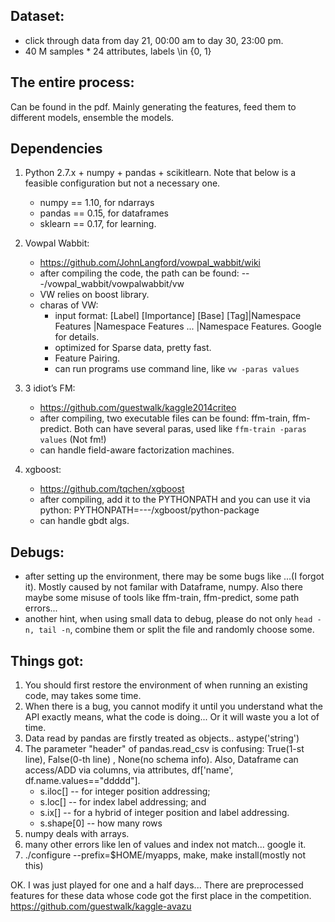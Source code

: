 ## Dataset:
- click through data from day 21, 00:00 am to day 30, 23:00 pm.
- 40 M samples * 24 attributes, labels \in {0, 1}

## The entire process:
Can be found in the pdf. Mainly generating the features, feed them to different models, ensemble the models.

## Dependencies
1. Python 2.7.x + numpy + pandas + scikit­learn. Note that below is a feasible configuration but not a necessary one.
	- numpy == 1.10, for ndarrays
	- pandas == 0.15, for dataframes
	- sklearn == 0.17, for learning.

2. Vowpal Wabbit:
	- https://github.com/JohnLangford/vowpal_wabbit/wiki
	- after compiling the code, the path can be found: ---/vowpal_wabbit/vowpalwabbit/vw
	- VW relies on boost library.
	- charas of VW:
		- input format: [Label] [Importance] [Base] [Tag]|Namespace Features |Namespace Features ... |Namespace Features. Google for details.
		- optimized for Sparse data, pretty fast.
		- Feature Pairing.
		- can run programs use command line, like ```vw -paras values```

3. 3 idiot’s FM: 
	- https://github.com/guestwalk/kaggle­2014­criteo
	- after compiling, two executable files can be found: ffm-train, ffm-predict. Both can have several paras, used like ```ffm-train -paras values``` (Not fm!)
	- can handle field-aware factorization machines.

4. xgboost: 
	- https://github.com/tqchen/xgboost
	- after compiling, add it to the PYTHONPATH and you can use it via python: PYTHONPATH=---/xgboost/python-package
	- can handle gbdt algs.

## Debugs:
- after setting up the environment, there may be some bugs like ...(I forgot it). Mostly caused by not familar with Dataframe, numpy. Also there maybe some misuse of tools like ffm-train, ffm-predict, some path errors...
- another hint, when using small data to debug, please do not only ```head -n, tail -n```, combine them or split the file and randomly choose some.

## Things got:
1. You should first restore the environment of when running an existing code, may takes some time.
2. When there is a bug, you cannot modify it until you understand what the API exactly means, what the code is doing... Or it will waste you a lot of time.
3. Data read by pandas are firstly treated as objects.. astype('string')
4. The parameter "header" of pandas.read_csv is confusing: True(1-st line), False(0-th line)
, None(no schema info). Also, Dataframe can access/ADD via columns, via attributes, df['name', df.name.values=="ddddd"].
	- s.iloc[] -- for integer position addressing;
	- s.loc[] -- for index label addressing; and
	- s.ix[] -- for a hybrid of integer position and label addressing.
	- s.shape[0] -- how many rows
5. numpy deals with arrays.
6. many other errors like len of values and index not match... google it.
7. ./configure --prefix=$HOME/myapps, make, make install(mostly not this)


OK. I was just played for one and a half days... There are preprocessed features for these data whose code got the first place in the competition. https://github.com/guestwalk/kaggle-avazu 
